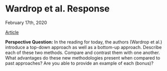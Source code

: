 # Wardrop et al. Response

February 17th, 2020

[Article](https://www.pnas.org/content/pnas/115/14/3529.full.pdf)

**Perspective Question:** In the reading for today, the authors \(Wardrop et al.\) introduce a top-down approach as well as a bottom-up approach. Describe each of these two methods. Compare and contrast them with one another. What advantages do these new methodologies present when compared to past approaches? Are you able to provide an example of each \(bonus\)?





